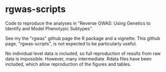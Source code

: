 # rgwas-scripts

Code to reproduce the analyses in "Reverse GWAS: Using Genetics to Identify and Model Phenotypic Subtypes''.

See my the "rgwas" github page the R package and a vignette. This github page, "rgwas-scripts", is not expected to be particularly useful.

No individual level data is included, so full reproduction of results from raw data is impossible. However, many intermediate .Rdata files have been included, which allow reproduction of the figures and tables.
